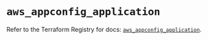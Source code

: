 # `aws_appconfig_application`

Refer to the Terraform Registry for docs: [`aws_appconfig_application`](https://registry.terraform.io/providers/hashicorp/aws/5.53.0/docs/resources/appconfig_application).
